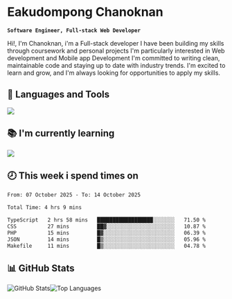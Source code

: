 # Eakudompong Chanoknan

**`Software Engineer, Full-stack Web Developer`**

<p>Hi!, I'm Chanoknan, i'm a Full-stack developer I have been building my skills
through coursework and personal projects I'm particularly interested in Web development
and Mobile app Development I'm committed to writing clean, maintainable
code and staying up to date with industry trends. I'm excited to learn
and grow, and I'm always looking for opportunities to apply my skills.</p>

## 🔧 Languages and Tools

  <a href="https://skillicons.dev">
    <img src="https://skillicons.dev/icons?i=typescript,javascript,html,css,php,java,python,laravel,nodejs,mongodb,react,nextjs,tailwind,mysql,planetscale,postgres,firebase&perline=9" />
  </a>
  
## 📚 I'm currently learning
  <a href="https://skillicons.dev">
    <img src="https://skillicons.dev/icons?i=go,rust,kotlin,androidstudio,graphql,docker,kubernetes,gcp,aws" />
  </a>

## 🕗 This week i spend times on

<!--START_SECTION:waka-->

```txt
From: 07 October 2025 - To: 14 October 2025

Total Time: 4 hrs 9 mins

TypeScript   2 hrs 58 mins   ██████████████████░░░░░░░   71.50 %
CSS          27 mins         ██▓░░░░░░░░░░░░░░░░░░░░░░   10.87 %
PHP          15 mins         █▓░░░░░░░░░░░░░░░░░░░░░░░   06.39 %
JSON         14 mins         █▒░░░░░░░░░░░░░░░░░░░░░░░   05.96 %
Makefile     11 mins         █▒░░░░░░░░░░░░░░░░░░░░░░░   04.78 %
```

<!--END_SECTION:waka-->

## 📊 GitHub Stats

<p style="display: flex">
  <img alt="GitHub Stats" src="https://github-readme-stats.vercel.app/api?username=EC-9624&show_icons=true&theme=gruvbox&count_private=true"/>
  <img alt="Top Languages" src="https://github-readme-stats.vercel.app/api/top-langs/?username=EC-9624&layout=compact&theme=gruvbox" />  
</p>
